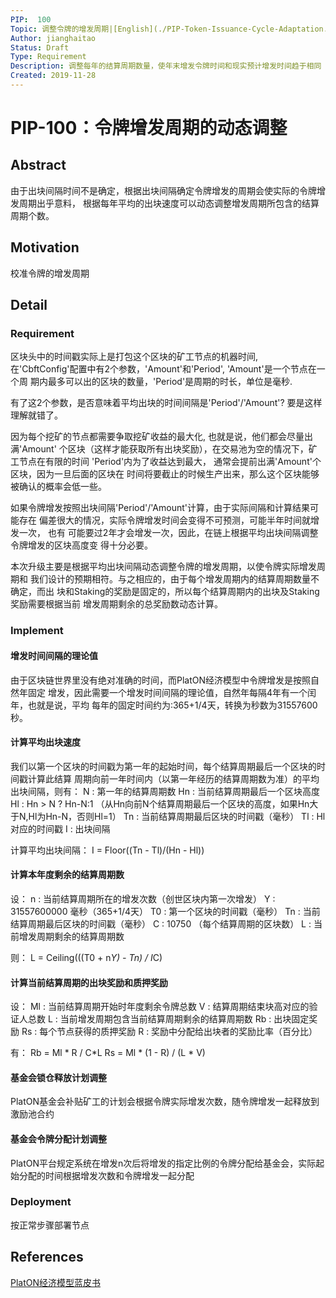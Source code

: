 ```yaml
---
PIP:  100
Topic: 调整令牌的增发周期|[English](./PIP-Token-Issuance-Cycle-Adaptation.md)
Author: jianghaitao
Status: Draft
Type: Requirement
Description: 调整每年的结算周期数量，使年末增发令牌时间和现实预计增发时间趋于相同
Created: 2019-11-28
---
```


# PIP-100：令牌增发周期的动态调整

## Abstract

由于出块间隔时间不是确定，根据出块间隔确定令牌增发的周期会使实际的令牌增发周期出乎意料，
根据每年平均的出块速度可以动态调整增发周期所包含的结算周期个数。

## Motivation

校准令牌的增发周期

## Detail

### Requirement

区块头中的时间戳实际上是打包这个区块的矿工节点的机器时间, 
在'CbftConfig'配置中有2个参数，'Amount'和'Period', 'Amount'是一个节点在一个周
期内最多可以出的区块的数量，'Period'是周期的时长，单位是毫秒.

有了这2个参数，是否意味着平均出块的时间间隔是'Period'/'Amount'? 
要是这样理解就错了。

因为每个挖矿的节点都需要争取挖矿收益的最大化, 也就是说，他们都会尽量出满'Amount'
个区块（这样才能获取所有出块奖励），在交易池为空的情况下，矿工节点在有限的时间
'Period'内为了收益达到最大， 通常会提前出满'Amount'个区块，因为一旦后面的区块在
时间将要截止的时候生产出来，那么这个区块能够被确认的概率会低一些。

如果令牌增发按照出块间隔'Period'/'Amount'计算，由于实际间隔和计算结果可能存在
偏差很大的情况，实际令牌增发时间会变得不可预测，可能半年时间就增发一次， 也有
可能要过2年才会增发一次，因此，在链上根据平均出块间隔调整令牌增发的区块高度变
得十分必要。

本次升级主要是根据平均出块间隔动态调整令牌的增发周期，以使令牌实际增发周期和
我们设计的预期相符。与之相应的，由于每个增发周期内的结算周期数量不确定，而出
块和Staking的奖励是固定的，所以每个结算周期内的出块及Staking奖励需要根据当前
增发周期剩余的总奖励数动态计算。

### Implement

#### 增发时间间隔的理论值

由于区块链世界里没有绝对准确的时间，而PlatON经济模型中令牌增发是按照自然年固定
增发，因此需要一个增发时间间隔的理论值，自然年每隔4年有一个闰年，也就是说，平均
每年的固定时间约为:365+1/4天，转换为秒数为31557600秒。

#### 计算平均出块速度

我们以第一个区块的时间戳为第一年的起始时间，每个结算周期最后一个区块的时间戳计算此结算
周期向前一年时间内（以第一年经历的结算周期数为准）的平均出块间隔，则有：
N  : 第一年的结算周期数
Hn : 当前结算周期最后一个区块高度
Hl : Hn > N  ? Hn-N:1 （从Hn向前N个结算周期最后一个区块的高度，如果Hn大于N,Hl为Hn-N，否则Hl=1）
Tn : 当前结算周期最后区块的时间戳（毫秒）
Tl : Hl对应的时间戳
I  : 出块间隔

计算平均出块间隔：
I = Floor((Tn - Tl)/(Hn - Hl))

#### 计算本年度剩余的结算周期数

设：
n  : 当前结算周期所在的增发次数（创世区块内第一次增发）
Y  : 31557600000 毫秒（365+1/4天）
T0 : 第一个区块的时间戳（毫秒）
Tn : 当前结算周期最后区块的时间戳（毫秒）
C  : 10750 （每个结算周期的区块数）
L  : 当前增发周期剩余的结算周期数

则：
L = Ceiling(((T0 + n*Y) - Tn) / I*C)

#### 计算当前结算周期的出块奖励和质押奖励

设：
Ml : 当前结算周期开始时年度剩余令牌总数
V  : 结算周期结束块高对应的验证人总数
L  : 当前增发周期包含当前结算周期剩余的结算周期数
Rb : 出块固定奖励
Rs : 每个节点获得的质押奖励
R  : 奖励中分配给出块者的奖励比率（百分比）

有：
Rb = Ml * R / C*L
Rs = Ml * (1 - R) / (L * V) 

#### 基金会锁仓释放计划调整

PlatON基金会补贴矿工的计划会根据令牌实际增发次数，随令牌增发一起释放到激励池合约

#### 基金会令牌分配计划调整

PlatON平台规定系统在增发n次后将增发的指定比例的令牌分配给基金会，实际起始分配的时间根据增发次数和令牌增发一起分配

### Deployment

按正常步骤部署节点

## References
[PlatON经济模型蓝皮书](https://www.platon.network/static-new/pdf/en/PlatON_Blue_Paper_on_Economics_EN.pdf)
